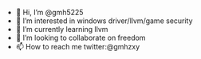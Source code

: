 - 👋 Hi, I’m @gmh5225
- 👀 I’m interested in windows driver/llvm/game security
- 🌱 I’m currently learning llvm
- 💞️ I’m looking to collaborate on freedom
- 📫 How to reach me twitter:@gmhzxy

<!---
gmh5225/gmh5225 is a ✨ special ✨ repository because its `README.md` (this file) appears on your GitHub profile.
You can click the Preview link to take a look at your changes.
--->
